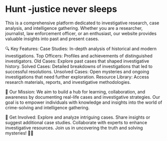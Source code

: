 # Hunt -justice never sleeps

This is a comprehensive platform dedicated to investigative research, case analysis, and intelligence gathering. Whether you are a researcher, journalist, law enforcement officer, or an enthusiast, our website provides valuable insights into past and present cases.

🔍 Key Features:
Case Studies: In-depth analysis of historical and modern investigations.
Top Officers: Profiles and achievements of distinguished investigators.
Old Cases: Explore past cases that shaped investigative history.
Solved Cases: Detailed breakdowns of investigations that led to successful resolutions.
Unsolved Cases: Open mysteries and ongoing investigations that need further exploration.
Resource Library: Access research materials, reports, and investigative methodologies.

🎯 Our Mission:
We aim to build a hub for learning, collaboration, and awareness by documenting real-life cases and investigative strategies. Our goal is to empower individuals with knowledge and insights into the world of crime-solving and intelligence gathering.

🔗 Get Involved:
Explore and analyze intriguing cases.
Share insights or suggest additional case studies.
Collaborate with experts to enhance investigative resources.
Join us in uncovering the truth and solving mysteries! 🔎✨


